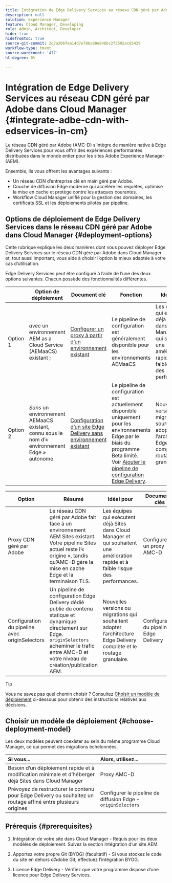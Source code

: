 ```yaml
---
title: Intégration de Edge Delivery Services au réseau CDN géré par Adobe dans Cloud Manager
description: null
solution: Experience Manager
feature: Cloud Manager, Developing
role: Admin, Architect, Developer
hide: true
hidefromtoc: true
source-git-commit: 2d2a206fea14d7e786a98e848bc2f2592ac65429
workflow-type: tm+mt
source-wordcount: '477'
ht-degree: 0%

---
```



# Intégration de Edge Delivery Services au réseau CDN géré par Adobe dans Cloud Manager {#integrate-adbe-cdn-with-edservices-in-cm}

Le réseau CDN géré par Adobe (AMC-D) s’intègre de manière native à Edge Delivery Services pour vous offrir des expériences performantes distribuées dans le monde entier pour les sites Adobe Experience Manager (AEM).

Ensemble, ils vous offrent les avantages suivants :

* Un réseau CDN d’entreprise clé en main géré par Adobe.
* Couche de diffusion Edge moderne qui accélère les requêtes, optimise la mise en cache et protège contre les attaques courantes.
* Workflow Cloud Manager unifié pour la gestion des domaines, les certificats SSL et les déploiements pilotés par pipeline.

<!--
Adobe's Edge Delivery Services (EDS) can take advantage of an Adobe managed CDN. EDS is a framework that optimizes website delivery for speed, simplicity, and scalability by pushing content closer to the user through edge nodes. It is not a replacement for a CDN, but rather a way to enhance content delivery, especially when you use the Adobe managed CDN. It offers you the following benefits:

* Adobe-Managed CDN: EDS can use an Adobe-managed CDN, offering features like self-service CDN management and automatic certificate renewal. 
* EDS and AEM: EDS is a feature of AEM as a Cloud Service and works alongside the AEM authoring environment. 
* Performance enhancement: EDS, in conjunction with an Adobe Managed CDN, improves website performance by caching content at edge locations closer to users, reducing latency. 
* Flexibility: EDS provides flexibility in content delivery, allowing your organization to choose between the Adobe-managed CDN or their own CDN setup, based on their needs and existing infrastructure. 
Self-Service CDN Management:
Adobe-managed CDN within EDS enables self-service configuration and management tasks like SSL certificate setup. 
 
Use Cases:
EDS with CDN integration is beneficial for various scenarios, including e-commerce storefronts and websites requiring high performance and scalability. -->

## Options de déploiement de Edge Delivery Services dans le réseau CDN géré par Adobe dans Cloud Manager {#deployment-options}

Cette rubrique explique les deux manières dont vous pouvez déployer Edge Delivery Services sur le réseau CDN géré par Adobe dans Cloud Manager et, tout aussi important, vous aide à choisir l’option la mieux adaptée à votre cas d’utilisation.

Edge Delivery Services peut être configuré à l’aide de l’une des deux options suivantes. Chacun possède des fonctionnalités différentes.

|  | Option de déploiement | Document clé | Fonction | Idéal pour |
| --- | --- | --- | --- | --- |
| Option 1 | *avec* un environnement AEM as a Cloud Service (AEMaaCS) existant ; | [Configurer un proxy à partir d’un environnement existant](https://www.aem.live/docs/byo-cdn-adobe-managed#option-1-setup-a-proxy-from-an-existing-environment) | Le pipeline de configuration est généralement disponible pour les environnements AEMaaCS | Les équipes qui exécutent déjà Sites dans Cloud Manager et qui souhaitent une amélioration rapide et à faible risque des performances. |
| Option 2 | *Sans* un environnement AEMaaCS existant, connu sous le nom d’« environnement Edge » autonome. | [Configuration d’un site Edge Delivery sans environnement existant](https://www.aem.live/docs/byo-cdn-adobe-managed#option-2-setup-an-edge-delivery-site-without-an-existing-environment) | Le pipeline de configuration est actuellement disponible uniquement pour les environnements Edge par le biais du programme Beta limité.<br>Voir [Ajouter le pipeline de configuration Edge Delivery](help/implementing/cloud-manager/release-notes/current.md##add-eds-pipeline). | Nouvelles versions ou migrations qui souhaitent adopter l’architecture Edge Delivery complète et le routage granulaire. |

<!-- Ultimately this URL above will need to be updated on GA -->

| Option | Résumé | Idéal pour | Documents clés |
| --- | --- | --- | --- |
| Proxy CDN géré par Adobe | Le réseau CDN géré par Adobe fait face à un environnement AEM Sites existant. Votre pipeline Sites actuel reste l’« origine », tandis qu’AMC-D gère la mise en cache Edge et la terminaison TLS. | Les équipes qui exécutent déjà Sites dans Cloud Manager et qui souhaitent une amélioration rapide et à faible risque des performances. | Configurer un proxy AMC-D |
| Configuration du pipeline avec originSelectors | Un pipeline de configuration Edge Delivery dédié publie du contenu statique et dynamique directement sur Edge. `originSelectors` acheminer le trafic entre AMC-D et votre niveau de création/publication AEM. | Nouvelles versions ou migrations qui souhaitent adopter l’architecture Edge Delivery complète et le routage granulaire. | Configuration du pipeline Edge Delivery |

>[!TIP]
>
>Vous ne savez pas quel chemin choisir ? Consultez [Choisir un modèle de déploiement](#choose-deployment-model) ci-dessous pour obtenir des instructions relatives aux décisions.

## Choisir un modèle de déploiement {#choose-deployment-model}

Les deux modèles peuvent coexister au sein du même programme Cloud Manager, ce qui permet des migrations échelonnées.

| Si vous... | Alors, utilisez... |
| :--- | :--- |
| Besoin d’un déploiement rapide et à modification minimale et d’héberger déjà Sites dans Cloud Manager | Proxy AMC-D |
| Prévoyez de restructurer le contenu pour Edge Delivery ou souhaitez un routage affiné entre plusieurs origines | Configurer le pipeline de diffusion Edge + `originSelectors` |

## Prérequis {#prerequisites}

1. Intégration de votre site dans Cloud Manager
&#x200B;- Requis pour les deux modèles de déploiement. Suivez la section Intégration d’un site AEM.

2. Apportez votre propre Git (BYOG) (facultatif)
&#x200B;- Si vous stockez le code du site en dehors d’Adobe Git, effectuez l’intégration BYOG.

3. Licence Edge Delivery
&#x200B;- Vérifiez que votre programme dispose d’une licence pour Edge Delivery Services.


